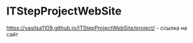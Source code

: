 # ITStepProjectWebSite
https://vasilsa1109.github.io/ITStepProjectWebSite/project/ - ссылка на сайт
